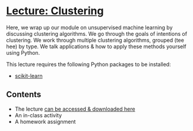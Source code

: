 # [Lecture: Clustering](https://1drv.ms/p/s!AgxFCJc78BuchZlnY7PZ1VnYH6nRAg?e=nLXuKe)
Here, we wrap up our module on unsupervised machine learning by discussing clustering algorithms. 
We go through the goals of intentions of clustering. 
We work through multiple clustering algorithms, grouped (tee hee) by type. 
We talk applications & how to apply these methods yourself using Python. 

This lecture requires the following Python packages to be installed:
- [scikit-learn](https://scikit-learn.org/stable/index.html)

## Contents
- The lecture [can be accessed & downloaded here](https://1drv.ms/b/s!AgxFCJc78BuchY9Tl2kszwW-q4SRDw?e=8YygNo)
- An in-class activity
- A homework assignment